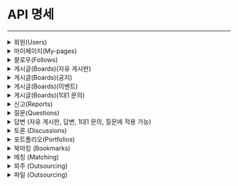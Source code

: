 # API 명세

---
<details>
   <summary> 회원(Users) </summary>

## 회원 가입

---
### Request
```
/api/v1/auth/signup
```
### Body
```
{
    "email":"test@naver.com",
    "password":"qwer12!!",
    "nickname":"망곰이",
    "userType":"COMPANY",
    "userRole":"ROLE_USER",
    "profileImage":"",
    "introduce":"안녕하세요.딸기입니다.",
    "homeAddress":"전북 익산시 땡땡땡",
    "gitAddress":"https://github.com/yunseohhe",
    "blogAddress":"https://ysh2.tistory.com/"
}
```

### Response
```

```

</details>
<details>
   <summary> 마이페이지(My-pages) </summary>

| 담당자 | 진행상황 | method | 기능 | URL | request header | response header | request | response |
|-----|------|--------|----|-----|----------------|-----------------|---------|----------|
|     |      |        |    |     |                |                 |         |          |

</details>
<details>
   <summary> 팔로우(Follows) </summary>

| 담당자 | 진행상황 | method | 기능 | URL | request header | response header | request | response |
|-----|------|--------|----|-----|----------------|-----------------|---------|----------|
|     |      |        |    |     |                |                 |         |          |

</details>
<details>
   <summary> 게시글(Boards)(자유 게시판) </summary>

| 담당자 | 진행상황 | method | 기능 | URL | request header | response header | request | response |
|-----|------|--------|----|-----|----------------|-----------------|---------|----------|
|     |      |        |    |     |                |                 |         |          |

</details>
<details>
   <summary> 게시글(Boards)(공지) </summary>

| 담당자 | 진행상황 | method | 기능 | URL | request header | response header | request | response |
|-----|------|--------|----|-----|----------------|-----------------|---------|----------|
|     |      |        |    |     |                |                 |         |          |

</details>
<details>
   <summary> 게시글(Boards)(이벤트) </summary>

| 담당자 | 진행상황 | method | 기능 | URL | request header | response header | request | response |
|-----|------|--------|----|-----|----------------|-----------------|---------|----------|
|     |      |        |    |     |                |                 |         |          |

</details>
<details>
   <summary> 게시글(Boards)(1대1 문의) </summary>

| 담당자 | 진행상황 | method | 기능 | URL | request header | response header | request | response |
|-----|------|--------|----|-----|----------------|-----------------|---------|----------|
|     |      |        |    |     |                |                 |         |          |

</details>
<details>
   <summary> 신고(Reports) </summary>

| 담당자 | 진행상황 | method | 기능 | URL | request header | response header | request | response |
|-----|------|--------|----|-----|----------------|-----------------|---------|----------|
|     |      |        |    |     |                |                 |         |          |

</details>
<details>
   <summary> 질문(Questions) </summary>

| 담당자 | 진행상황 | method | 기능 | URL | request header | response header | request | response |
|-----|------|--------|----|-----|----------------|-----------------|---------|----------|
|     |      |        |    |     |                |                 |         |          |

</details>
<details>
   <summary> 답변 (자유 게시판, 답변, 1대1 문의, 질문에 적용 가능) </summary>

## 답변 생성

---
### URL
```
[POST] /api/v1/questions/{question_id}/answers
```

### Request
```
header : Authorization: BearerToken
body : 
{
“content”: “답변 본문”
}
```

### Response
```
{
“code”: 200,
“message”: “답변 등록이 완료되었습니다.”,
“data”: {
    “id”: 답변ID,
    “content”: “답변 본문”,
    “created_at”: “2024-11-04”,
    “update_at”: “2024-11-04”
    }
}
```
## 답변 수정

---
### URL
```
[UPDATE] /api/v1/questions/{question_id}/answers/{answer_id}
```

### Request
```
header : Authorization: BearerToken
body : 
{
“content”: “답변 본문”
}
```

### Response
```
{
“code”: 200,
“message”: “답변 수정이 완료되었습니다.”,
“data”: {
    “id”: 답변ID,
    “content”: “수정된 답변 본문”,
    “created_at”: “2024-11-02”,
    “update_at”: “2024-11-04”
    }
}
```
## 답변 다건 조회

---
### URL
```
[GET] /api/v1/questions/{question_id}/answers
```

### Request
```


```

### Response
```
{
“code”: 200,
“message”: “답변 수정이 완료되었습니다.”,
“data”: {
    “id”: 답변ID,
    “content”: “수정된 답변 본문”,
    “created_at”: “2024-11-02”,
    “update_at”: “2024-11-04”
    }
}
```
## 답변 단건 조회

---
### URL
```
[GET] /api/v1/questions/{question_id}/answers/{answer_id}
```

### Request
```

```

### Response
```
{
“code”: 200,
“message”: “답변 조회가 완료되었습니다.”,
“data”: [
    {
        “id”: 답변ID,
        “content”: “답변 본문”,
        “created_at”: “2024-11-04”,
        “update_at”: “2024-11-04”
    },
    {
        “id”: 답변ID,
        “content”: “답변 본문”,
        “created_at”: “2024-11-04”,
        “update_at”: “2024-11-04”
    }, ...
    ]
}
```
## 답변 삭제

---
### URL
```
[DELETE] /api/v1/questions/{question_id}/answers/{answer_id}
```

### Request
```
header : Authorization: BearerToken
```

### Response
```
{
    “code”: 200,
    “message”: “답변 삭제가 완료되었습니다.”
}
```

</details>
<details>
   <summary> 토론 (Discussions) </summary>

</details>
<details>
   <summary> 포트폴리오(Portfolios) </summary>

## 포트폴리오 단건 조회

---
### URL
```
[GET] /api/v1/portfolios/{portfolioId}
```

### Request
```
-
```

### Response
```
{
  "code": 200,
  "message": "포트폴리오 작업 요청 성공",
  "data": {
    "id": 1,
    "user_id": 1,
    "title": "aaa",
    "content": "Lookin123123123g for a senior Java developer position with extensive experience in Spring Boot and microservices architecture.",
    "work_experience": 5,
    "work_type": "Full-time",
    "project_history": "Developed and led multiple large-scale enterprise applications including an e-commerce platform and a financial risk management system.",
    "area": "SEOUL",
    "filePath": [
      "https://doguin.s3.ap-northeast-2.amazonaws.com/user/1/portfolio/1/5c10fea5-0e20-4868-af13-3b4881e50215빅토르4.jpg"
    ],
    "createdAt": "2024-11-03T20:13:58.732251",
    "updatedAt": "2024-11-03T20:15:25.56348"
  }
}
```

## 포트폴리오 생성

---
### URL
```
[POST] /api/v1/portfolios
```

### Request
```
header : Authorization: Bearer <JWT Token>
body : 
{
    “portfolioId”: 1,
    “userId” : 1,
    “title” : “example”,    
    “content” : “example”,
    “skill” : “Java”,
    “work_experience” : 3,
    “area” : “Seoul”,
    “project_history” : “project_hisotrys…”,
    “work_type” : “재택근무”
  }
```

### Response
```
{
    "code": 200,
    "message": "포트폴리오 작업 요청 성공",
    "data": {
        "id": 3,
        "user_id": 1,
        "title": "Senior Developer Portfolio",
        "content": "This portfolio highlights my experience in backend development with Java and Spring.",
        "work_experience": 10,
        "work_type": "Remote",
        "project_history": "Developed multiple microservices for an e-commerce platform.",
        "area": "SEOUL",
        "fileId": [
            7,
            8
        ],
        "createdAt": "2024-11-04T13:18:03.546149",
        "updatedAt": "2024-11-04T13:18:03.546149"
    }
}
```

## 포트폴리오 수정

---
### URL
```
[PUT] /api/v1/portfolios
```

### Request
```
header : Authorization: Bearer <JWT Token>
body : 
{
    “portfolioId”: 1,
    “userId” : 1,
    “title” : “example”,    
    “content” : “example”,
    “skill” : “Java”,
    “work_experience” : 3,
    “area” : “Seoul”,
    “project_history” : “project_hisotrys…”,
    “work_type” : “재택근무”
  }
```

### Response
```
{
    "code": 200,
    "message": "포트폴리오 작업 요청 성공",
    "data": null
}
```
## 포트폴리오 삭제

---
### URL
```
[DELETE] /api/v1/portfolios/{portfolioId}
```

### Request
```
header : Authorization: Bearer <JWT Token>

```

### Response
```
{
    "code": 200,
    "message": "포트폴리오 작업 요청 성공",
    "data": null
}
```

## 모든 포트폴리오 조회

---
### URL
```
[GET] /api/v1/portfolios/other
```

### Request
```
requestParam : 
page (null 허용, default 0)
size (null 허용, default 10)
sort (null 허용, default desc)
```

### Response
```
{
    "code": 200,
    "message": "포트폴리오 작업 요청 성공",
    "data": {
        "content": [
            {
                "id": 3,
                "userId": 1,
                "title": "Senior Developer Portfolio",
                "content": "This portfolio highlights my experience in backend development with Java and Spring.",
                "work_experience": 10,
                "work_type": "Remote",
                "project_history": "Developed multiple microservices for an e-commerce platform.",
                "area": "SEOUL",
                "filePath": [
                    "https://doguin.s3.ap-northeast-2.amazonaws.com/user/1/portfolio/3/eefebea9-778b-43fa-82a1-63ee76ebd31090b987ef-e145-4b4f-92b2-b4d844d1aafb_Viktor_600x600(2).jpg",
                    "https://doguin.s3.ap-northeast-2.amazonaws.com/user/1/portfolio/3/7609739b-875d-418d-b254-8065aee286f690b987ef-e145-4b4f-92b2-b4d844d1aafb_Viktor_600x600(3).jpg"
                ],
                "createdAt": "2024-11-04T13:18:03.546149",
                "updatedAt": "2024-11-04T13:18:03.546149"
            },
            {
                "id": 2,
                "userId": 1,
                "title": "Senior Developer Portfolio",
                "content": "This portfolio highlights my experience in backend development with Java and Spring.",
                "work_experience": 10,
                "work_type": "Remote",
                "project_history": "Developed multiple microservices for an e-commerce platform.",
                "area": "SEOUL",
                "filePath": [],
                "createdAt": "2024-11-04T13:17:53.536317",
                "updatedAt": "2024-11-04T13:17:53.536317"
            },
            {
                "id": 1,
                "userId": 1,
                "title": "test123",
                "content": "Lookin123123123g for a senior Java developer position with extensive experience in Spring Boot and microservices architecture.",
                "work_experience": 5,
                "work_type": "Full-time",
                "project_history": "Developed and led multiple large-scale enterprise applications including an e-commerce platform and a financial risk management system.",
                "area": "SEOUL",
                "filePath": [
                    "https://doguin.s3.ap-northeast-2.amazonaws.com/user/1/portfolio/1/5c10fea5-0e20-4868-af13-3b4881e50215빅토르4.jpg"
                ],
                "createdAt": "2024-11-03T20:13:58.732251",
                "updatedAt": "2024-11-04T13:21:48.407785"
            }
        ],
        "page": {
            "size": 10,
            "number": 0,
            "totalElements": 3,
            "totalPages": 1
        }
    }
}
```

## 자신의 포트폴리오 전체 조회

---
### URL
```
[GET] /api/v1/portfolios/my
```

### Request
```
requestParam :
page (null 허용, default 0)
size (null 허용, default 10)
sort (null 허용, default desc)
```

### Response
```
{
    "code": 200,
    "message": "포트폴리오 작업 요청 성공",
    "data": {
        "content": [
            {
                "id": 3,
                "userId": 1,
                "title": "Senior Developer Portfolio",
                "content": "This portfolio highlights my experience in backend development with Java and Spring.",
                "work_experience": 10,
                "work_type": "Remote",
                "project_history": "Developed multiple microservices for an e-commerce platform.",
                "area": "SEOUL",
                "filePath": [
                    "https://doguin.s3.ap-northeast-2.amazonaws.com/user/1/portfolio/3/eefebea9-778b-43fa-82a1-63ee76ebd31090b987ef-e145-4b4f-92b2-b4d844d1aafb_Viktor_600x600(2).jpg",
                    "https://doguin.s3.ap-northeast-2.amazonaws.com/user/1/portfolio/3/7609739b-875d-418d-b254-8065aee286f690b987ef-e145-4b4f-92b2-b4d844d1aafb_Viktor_600x600(3).jpg"
                ],
                "createdAt": "2024-11-04T13:18:03.546149",
                "updatedAt": "2024-11-04T13:18:03.546149"
            },
            {
                "id": 2,
                "userId": 1,
                "title": "Senior Developer Portfolio",
                "content": "This portfolio highlights my experience in backend development with Java and Spring.",
                "work_experience": 10,
                "work_type": "Remote",
                "project_history": "Developed multiple microservices for an e-commerce platform.",
                "area": "SEOUL",
                "filePath": [],
                "createdAt": "2024-11-04T13:17:53.536317",
                "updatedAt": "2024-11-04T13:17:53.536317"
            },
            {
                "id": 1,
                "userId": 1,
                "title": "test123",
                "content": "Lookin123123123g for a senior Java developer position with extensive experience in Spring Boot and microservices architecture.",
                "work_experience": 5,
                "work_type": "Full-time",
                "project_history": "Developed and led multiple large-scale enterprise applications including an e-commerce platform and a financial risk management system.",
                "area": "SEOUL",
                "filePath": [
                    "https://doguin.s3.ap-northeast-2.amazonaws.com/user/1/portfolio/1/5c10fea5-0e20-4868-af13-3b4881e50215빅토르4.jpg"
                ],
                "createdAt": "2024-11-03T20:13:58.732251",
                "updatedAt": "2024-11-04T13:21:48.407785"
            }
        ],
        "page": {
            "size": 10,
            "number": 0,
            "totalElements": 3,
            "totalPages": 1
        }
    }
}
```
</details>
<details>
   <summary> 북마킹 (Bookmarks) </summary>

## 내 북마킹 조회

---
### URL
```
[GET] /api/v1/bookmarks
```

### Request
```
header : Authorization: Bearer <JWT Token>

```

### Response
```
{
    "code": 200,
    "message": "북마크 작업에 성공 하였습니다",
    "data": {
        "content": [
            {
                "id": 1,
                "userId": 1,
                "targetId": 1,
                "target": "OUTSOURCING",
                "createdAt": "2024-11-04T13:42:17.237135",
                "updatedAt": "2024-11-04T13:42:17.237135"
            }
        ],
        "page": {
            "size": 10,
            "number": 0,
            "totalElements": 1,
            "totalPages": 1
        }
    }
}
```

## 북마킹 생성

---
### URL
```
[POST] /api/v1/bookmarks
```

### Request
```
header : Authorization: Bearer <JWT Token>
body : 
{
    "targetId": 1,
    "target" : "OUTSOURCING"
}
```

### Response
```
{
    "code": 200,
    "message": "북마크 작업에 성공 하였습니다",
    "data": null
}
```

## 북마킹 삭제

---
### URL
```
[DELETE] /api/v1/bookmarks
```

### Request
```
header : Authorization: Bearer <JWT Token>
```

### Response
```
{
    "code": 200,
    "message": "북마크 작업에 성공 하였습니다",
    "data": null
}
```
</details>
<details>
   <summary> 매칭 (Matching) </summary>

## 자신의 모든 매칭 조회

---
### URL
```
[GET] /api/v1/matchings 
```

### Request
```
header : Authorization: Bearer <JWT Token>
requestParam
page (null 허용, default 0)
size (null 허용, default 10)
sort (null 허용, default desc)
```

### Response
```
{
    "code": 200,
    "message": "매칭작업에 성공 하였습니다",
    "data": {
        "content": [
            {
                "id": 1,
                "userId": 2,
                "portfolioId": 4,
                "outsourcingId": 2,
                "status": "READY"
            }
        ],
        "page": {
            "size": 10,
            "number": 0,
            "totalElements": 1,
            "totalPages": 1
        }
    }
}
```

## 매칭 생성

---
### URL
```
[POST] /api/v1/Matchings
```

### Request
```
header : Authorization: Bearer <JWT Token>
body : 
{
  “portfolioId” : 1,
  “outsourcingId” : 1
}
```

### Response
```
{
    "code": 200,
    "message": "매칭작업에 성공 하였습니다",
    "data": null
}
```

## 매칭 수정

---
### URL
```
[PUT] /api/v1/Matchings/{matching_id}
```

### Request
```
header : Authorization: Bearer <JWT Token>
body : 
{
  "status": "NO"
}
```

### Response
```
{
    "code": 200,
    "message": "매칭작업에 성공 하였습니다",
    "data": null
}
```

## 매칭 삭제

---
### URL
```
[DELETE] /api/v1/Matchings/{matching_id}
```

### Request
```
header : Authorization: Bearer <JWT Token>
```

### Response
```
{
    "code": 200,
    "message": "매칭작업에 성공 하였습니다",
    "data": null
}
```
</details>
<details>
   <summary> 외주 (Outsourcing) </summary>

## 외주 단건 조회

---
### URL
```
[GET] /api/v1/outsourcings/{outsourcingId}
```

### Request
```
header : Authorization: Bearer <JWT Token>
```

### Response
```
{
  "code": 200,
  "message": "외주 작업 요청에 성공 하였습니다",
  "data": {
    "id": 1,
    "userId": 1,
    "title": "Mobile App Development",
    "content": "Looking for a mobile app developer to build an e-commerce app.",
    "preferential": "Experience with Flutter is preferred.",
    "work_type": "Remote",
    "price": 10000,
    "recruit_start_date": "2024-10-01T09:00:00",
    "recruit_end_date": "2024-10-31T18:00:00",
    "work_start_date": "2024-11-10T09:00:00",
    "work_end_date": "2025-01-10T18:00:00",
    "area": "SEOUL",
    "createdAt": "2024-11-03T20:35:36.984211",
    "updatedAt": "2024-11-03T20:35:36.984211",
    "filePaths": [
      "https://doguin.s3.ap-northeast-2.amazonaws.com/user/1/outsourcing/1/ad2e5d33-c814-434a-ba0f-8f28841fd96290b987ef-e145-4b4f-92b2-b4d844d1aafb_Viktor_600x600(1).jpg",
      "https://doguin.s3.ap-northeast-2.amazonaws.com/user/1/outsourcing/1/ae6f032a-f2c5-4016-bf98-45e4d4f9ced690b987ef-e145-4b4f-92b2-b4d844d1aafb_Viktor_600x600(2).jpg",
      "https://doguin.s3.ap-northeast-2.amazonaws.com/user/1/outsourcing/1/d1541839-b4bf-492e-9ce1-0be355bb5bcc90b987ef-e145-4b4f-92b2-b4d844d1aafb_Viktor_600x600(3).jpg",
      "https://doguin.s3.ap-northeast-2.amazonaws.com/user/1/outsourcing/1/cd347918-1f09-499c-b073-97c6516c230190b987ef-e145-4b4f-92b2-b4d844d1aafb_Viktor_600x600(4).jpg",
      "https://doguin.s3.ap-northeast-2.amazonaws.com/user/1/outsourcing/1/18f38b7e-706d-4bf0-a3a6-cd9ddaced48490b987ef-e145-4b4f-92b2-b4d844d1aafb_Viktor_600x600.jpg"
    ]
  }
}
```

## 외주 생성 

---
### URL
```
[POST] /api/v1/outsourcings
```

### Request
```
header : Authorization: Bearer <JWT Token>
body : 
{
    "title": "Mobile App Development",
    "content": "Looking for a mobile app developer to build an e-commerce app.",
    "preferential": "Experience with Flutter is preferred.",
    "work_type": "Remote",
    "price": 10000,
    "recruit_start_date": "2024-10-01T09:00:00",
    "recruit_end_date": "2024-10-31T18:00:00",
    "work_start_date": "2024-11-10T09:00:00",
    "work_end_date": "2025-01-10T18:00:00",
    "area": "SEOUL"
}
```

### Response
```
{
    "code": 200,
    "message": "외주 작업 요청에 성공 하였습니다",
    "data": {
        "id": 3,
        "userId": 1,
        "title": "Mobile App Development",
        "content": "Looking for a mobile app developer to build an e-commerce app.",
        "preferential": "Experience with Flutter is preferred.",
        "work_type": "Remote",
        "price": 10000,
        "recruit_start_date": "2024-10-01T09:00:00",
        "recruit_end_date": "2024-10-31T18:00:00",
        "work_start_date": "2024-11-10T09:00:00",
        "work_end_date": "2025-01-10T18:00:00",
        "area": "SEOUL",
        "createdAt": "2024-11-04T13:57:02.213324",
        "updatedAt": "2024-11-04T13:57:02.213324",
        "fileIds": [
            9,
            10,
            11,
            12,
            13
        ]
    }
}
```

## 외주 수정

---
### URL
```
[PUT] /api/v1/outsourcings/{outsourcing_id}
```

### Request
```
header : Authorization: Bearer <JWT Token>
body : 
{
    "title": "Mobile App11 Development",
    "content": "Looking f11or a mobile app developer to build an e-commerce app.",
    "preferential": "Experie11nce with Flutter is preferred.",
    "work_type": "Remote",
    "price": 10000,
    "recruit_start_date": "2024-10-01T09:00:00",
    "recruit_end_date": "2024-10-31T18:00:00",
    "work_start_date": "2024-11-10T09:00:00",
    "work_end_date": "2025-01-10T18:00:00",
    "area": "SEOUL"
}
```

### Response
```
{
    "code": 200,
    "message": "외주 작업 요청에 성공 하였습니다",
    "data": null
}
```

## 외주 삭제

---
### URL
```
[DELETE] /api/v1/outsourcings/{outsourcing_id}
```

### Request
```
header : Authorization: Bearer <JWT Token>
```

### Response
```
{
    "code": 200,
    "message": "외주 작업 요청에 성공 하였습니다",
    "data": null
}
```

## 외주 다건 조회

---
### URL
```
[GET] /api/v1/outsourcings
```

### Request
```
requestParam : 
page (null 허용, default 0)
size (null 허용, default 10)
sort (null 허용, default desc)
```

### Response
```
{
  "code": 200,
  "message": "외주 작업 요청에 성공 하였습니다",
  "data": {
    "content": [
      {
        "id": 3,
        "userId": 1,
        "title": "Mobile App Development",
        "content": "Looking for a mobile app developer to build an e-commerce app.",
        "preferential": "Experience with Flutter is preferred.",
        "work_type": "Remote",
        "price": 10000,
        "recruit_start_date": "2024-10-01T09:00:00",
        "recruit_end_date": "2024-10-31T18:00:00",
        "work_start_date": "2024-11-10T09:00:00",
        "work_end_date": "2025-01-10T18:00:00",
        "area": "SEOUL",
        "createdAt": "2024-11-04T13:57:02.213324",
        "updatedAt": "2024-11-04T13:57:02.213324",
        "filePaths": [
          "https://doguin.s3.ap-northeast-2.amazonaws.com/user/1/outsourcing/3/efd7f8ce-3675-4055-80a5-0dafd1da80bf90b987ef-e145-4b4f-92b2-b4d844d1aafb_Viktor_600x600(1).jpg",
          "https://doguin.s3.ap-northeast-2.amazonaws.com/user/1/outsourcing/3/2b2b9f21-45ad-4bab-a1de-8b22a890e22590b987ef-e145-4b4f-92b2-b4d844d1aafb_Viktor_600x600(2).jpg",
          "https://doguin.s3.ap-northeast-2.amazonaws.com/user/1/outsourcing/3/2541c579-2217-4fe5-856f-160db53498fc90b987ef-e145-4b4f-92b2-b4d844d1aafb_Viktor_600x600(3).jpg",
          "https://doguin.s3.ap-northeast-2.amazonaws.com/user/1/outsourcing/3/03608855-755e-43dc-a7ff-bea950b91e5690b987ef-e145-4b4f-92b2-b4d844d1aafb_Viktor_600x600(4).jpg",
          "https://doguin.s3.ap-northeast-2.amazonaws.com/user/1/outsourcing/3/db42f23a-1600-4e74-adfd-5244adc3f03690b987ef-e145-4b4f-92b2-b4d844d1aafb_Viktor_600x600.jpg"
        ]
      },
      {
        "id": 2,
        "userId": 1,
        "title": "Mobile App Development",
        "content": "Looking for a mobile app developer to build an e-commerce app.",
        "preferential": "Experience with Flutter is preferred.",
        "work_type": "Remote",
        "price": 10000,
        "recruit_start_date": "2024-10-01T09:00:00",
        "recruit_end_date": "2024-10-31T18:00:00",
        "work_start_date": "2024-11-10T09:00:00",
        "work_end_date": "2025-01-10T18:00:00",
        "area": "SEOUL",
        "
```

## 외주 검색

---
### URL
```
[GET] /api/v1/outsourcings/search
```

### Request
```
requestParam : 
page (null 허용, default 0)
size (null 허용, default 10)
sort (null 허용, default desc)
title (null 허용)
nickname (null 허용)
content (null 허용)

```

### Response
```
{
  "code": 200,
  "message": "외주 작업 요청에 성공 하였습니다",
  "data": {
    "content": [
      {
        "id": 3,
        "userId": 1,
        "title": "Mobile App Development",
        "content": "Looking for a mobile app developer to build an e-commerce app.",
        "preferential": "Experience with Flutter is preferred.",
        "work_type": "Remote",
        "price": 10000,
        "recruit_start_date": "2024-10-01T09:00:00",
        "recruit_end_date": "2024-10-31T18:00:00",
        "work_start_date": "2024-11-10T09:00:00",
        "work_end_date": "2025-01-10T18:00:00",
        "area": "SEOUL",
        "createdAt": "2024-11-04T13:57:02.213324",
        "updatedAt": "2024-11-04T13:57:02.213324",
        "filePaths": [
          "https://doguin.s3.ap-northeast-2.amazonaws.com/user/1/outsourcing/3/efd7f8ce-3675-4055-80a5-0dafd1da80bf90b987ef-e145-4b4f-92b2-b4d844d1aafb_Viktor_600x600(1).jpg",
          "https://doguin.s3.ap-northeast-2.amazonaws.com/user/1/outsourcing/3/2b2b9f21-45ad-4bab-a1de-8b22a890e22590b987ef-e145-4b4f-92b2-b4d844d1aafb_Viktor_600x600(2).jpg",
          "https://doguin.s3.ap-northeast-2.amazonaws.com/user/1/outsourcing/3/2541c579-2217-4fe5-856f-160db53498fc90b987ef-e145-4b4f-92b2-b4d844d1aafb_Viktor_600x600(3).jpg",
          "https://doguin.s3.ap-northeast-2.amazonaws.com/user/1/outsourcing/3/03608855-755e-43dc-a7ff-bea950b91e5690b987ef-e145-4b4f-92b2-b4d844d1aafb_Viktor_600x600(4).jpg",
          "https://doguin.s3.ap-northeast-2.amazonaws.com/user/1/outsourcing/3/db42f23a-1600-4e74-adfd-5244adc3f03690b987ef-e145-4b4f-92b2-b4d844d1aafb_Viktor_600x600.jpg"
        ]
      },
      {
        "id": 2,
        "userId": 1,
        "title": "Mobile App Development",
        "content": "Looking for a mobile app developer to build an e-commerce app.",
        "preferential": "Experience with Flutter is preferred.",
        "work_type": "Remote",
        "price": 10000,
        "recruit_start_date": "2024-10-01T09:00:00",
        "recruit_end_date": "2024-10-31T18:00:00",
        "work_start_date": "2024-11-10T09:00:00",
        "work_end_date": "2025-01-10T18:00:00",
        "area": "SEOUL",
        "createdAt": "2024-11-03T20:37:39.682276",
        "updatedAt": "2024-11-03T20:37:39.682276",
        "filePaths": []
      },
      {
        "id": 1,
        "userId": 1,
        "title": "aa1",
        "content": "test co111ntetn",
        "preferential": "test123213",
        "work_type": "test123123",
        "price": 222222,
        "recruit_start_date": "2024-10-01T09:00:00",
        "recruit_end_date": "2024-10-31T18:00:00",
        "work_start_date": "2024-11-10T09:00:00",
        "work_end_date": "2025-01-10T18:00:00",
        "area": "INCHEON",
        "createdAt": "2024-11-03T20:35:36.984211",
        "updatedAt": "2024-11-04T14:00:47.298459",
        "filePaths": [
          "https://doguin.s3.ap-northeast-2.amazonaws.com/user/1/outsourcing/1/ad2e5d33-c814-434a-ba0f-8f28841fd96290b987ef-e145-4b4f-92b2-b4d844d1aafb_Viktor_600x600(1).jpg",
          "https://doguin.s3.ap-northeast-2.amazonaws.com/user/1/outsourcing/1/ae6f032a-f2c5-4016-bf98-45e4d4f9ced690b987ef-e145-4b4f-92b2-b4d844d1aafb_Viktor_600x600(2).jpg",
          "https://doguin.s3.ap-northeast-2.amazonaws.com/user/1/outsourcing/1/d1541839-b4bf-492e-9ce1-0be355bb5bcc90b987ef-e145-4b4f-92b2-b4d844d1aafb_Viktor_600x600(3).jpg",
          "https://doguin.s3.ap-northeast-2.amazonaws.com/user/1/outsourcing/1/cd347918-1f09-499c-b073-97c6516c230190b987ef-e145-4b4f-92b2-b4d844d1aafb_Viktor_600x600(4).jpg",
          "https://doguin.s3.ap-northeast-2.amazonaws.com/user/1/outsourcing/1/18f38b7e-706d-4bf0-a3a6-cd9ddaced48490b987ef-e145-4b4f-92b2-b4d844d1aafb_Viktor_600x600.jpg"
        ]
      }
    ],
    "page": {
      "size": 10,
      "number": 0,
      "totalElements": 3,
      "totalPages": 1
    }
  }
}
```
</details>
<details>
    <summary> 파일 (Outsourcing) </summary>

## 파일 전체 조회

---
### URL
```
[GET] /api/v1/attachments/fileIds/{fileIds}
```

### Request
```
header : Authorization: Bearer <JWT Token>
```

### Response
```
{
    "code": 200,
    "message": "파일 작업요청에 성공 하였습니다",
    "data": null
}
```

## 파일 생성

---
### URL
```
[POST] /api/v1/attachments/targetId/{targetId}/target/{target}
```

### Request
```
header : Authorization: Bearer <JWT Token>
```

### Response
```
{
    "code": 200,
    "message": "파일 작업요청에 성공 하였습니다",
    "data": null
}
```

## 파일 수정

---
### URL
```
/api/v1/attachments/targetId/{targetId}/target/{target}
```

### Request
```
header : Authorization: Bearer <JWT Token>
```

### Response
```
{
    "code": 200,
    "message": "파일 작업요청에 성공 하였습니다",
    "data": null
}
```

## 파일 삭제

---
### URL
```
[DELETE] /api/v1/attachments/fileIds/{fileIds}
```

### Request
```
header : Authorization: Bearer <JWT Token>
```

### Response
```
{
    "code": 200,
    "message": "파일 작업요청에 성공 하였습니다",
    "data": null
}
```
</details>